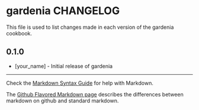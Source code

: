 gardenia CHANGELOG
==================

This file is used to list changes made in each version of the gardenia cookbook.

0.1.0
-----
- [your_name] - Initial release of gardenia

- - -
Check the [Markdown Syntax Guide](http://daringfireball.net/projects/markdown/syntax) for help with Markdown.

The [Github Flavored Markdown page](http://github.github.com/github-flavored-markdown/) describes the differences between markdown on github and standard markdown.
